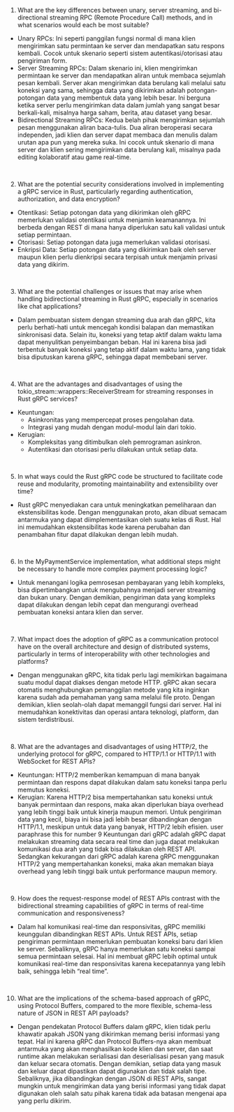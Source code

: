 1. What are the key differences between unary, server streaming, and bi-directional streaming RPC (Remote Procedure Call) methods, and in what scenarios would each be most suitable?

- Unary RPCs: Ini seperti panggilan fungsi normal di mana klien mengirimkan satu permintaan ke server dan mendapatkan satu respons kembali. Cocok untuk skenario seperti sistem autentikasi/otorisasi atau pengiriman form.
- Server Streaming RPCs: Dalam skenario ini, klien mengirimkan permintaan ke server dan mendapatkan aliran untuk membaca sejumlah pesan kembali. Server akan mengirimkan data berulang kali melalui satu koneksi yang sama, sehingga data yang dikirimkan adalah potongan-potongan data yang membentuk data yang lebih besar. Ini berguna ketika server perlu mengirimkan data dalam jumlah yang sangat besar berkali-kali, misalnya harga saham, berita, atau dataset yang besar.
- Bidirectional Streaming RPCs: Kedua belah pihak mengirimkan sejumlah pesan menggunakan aliran baca-tulis. Dua aliran beroperasi secara independen, jadi klien dan server dapat membaca dan menulis dalam urutan apa pun yang mereka suka. Ini cocok untuk skenario di mana server dan klien sering mengirimkan data berulang kali, misalnya pada editing kolaboratif atau game real-time.

<br>

2. What are the potential security considerations involved in implementing a gRPC service in Rust, particularly regarding authentication, authorization, and data encryption?

- Otentikasi: Setiap potongan data yang dikirimkan oleh gRPC memerlukan validasi otentikasi untuk menjamin keamanannya. Ini berbeda dengan REST di mana hanya diperlukan satu kali validasi untuk setiap permintaan.
- Otorisasi: Setiap potongan data juga memerlukan validasi otorisasi.
- Enkripsi Data: Setiap potongan data yang dikirimkan baik oleh server maupun klien perlu dienkripsi secara terpisah untuk menjamin privasi data yang dikirim.

<br>

3. What are the potential challenges or issues that may arise when handling bidirectional streaming in Rust gRPC, especially in scenarios like chat applications?

- Dalam pembuatan sistem dengan streaming dua arah dan gRPC, kita perlu berhati-hati untuk mencegah kondisi balapan dan memastikan sinkronisasi data. Selain itu, koneksi yang tetap aktif dalam waktu lama dapat menyulitkan penyeimbangan beban. Hal ini karena bisa jadi terbentuk banyak koneksi yang tetap aktif dalam waktu lama, yang tidak bisa diputuskan karena gRPC, sehingga dapat membebani server.

<br>

4. What are the advantages and disadvantages of using the tokio_stream::wrappers::ReceiverStream for streaming responses in Rust gRPC services?

- Keuntungan:
    - Asinkronitas yang mempercepat proses pengolahan data.
    - Integrasi yang mudah dengan modul-modul lain dari tokio.
- Kerugian:
    - Kompleksitas yang ditimbulkan oleh pemrograman asinkron.
    - Autentikasi dan otorisasi perlu dilakukan untuk setiap data.

<br>

5. In what ways could the Rust gRPC code be structured to facilitate code reuse and modularity, promoting maintainability and extensibility over time?

-  Rust gRPC menyediakan cara untuk meningkatkan pemeliharaan dan ekstensibilitas kode. Dengan menggunakan proto, akan dibuat semacam antarmuka yang dapat diimplementasikan oleh suatu kelas di Rust. Hal ini memudahkan ekstensibilitas kode karena perubahan dan penambahan fitur dapat dilakukan dengan lebih mudah.

<br>


6. In the MyPaymentService implementation, what additional steps might be necessary to handle more complex payment processing logic?

- Untuk menangani logika pemrosesan pembayaran yang lebih kompleks, bisa dipertimbangkan untuk mengubahnya menjadi server streaming dan bukan unary. Dengan demikian, pengiriman data yang kompleks dapat dilakukan dengan lebih cepat dan mengurangi overhead pembuatan koneksi antara klien dan server.

<br>

7. What impact does the adoption of gRPC as a communication protocol have on the overall architecture and design of distributed systems, particularly in terms of interoperability with other technologies and platforms?

- Dengan menggunakan gRPC, kita tidak perlu lagi memikirkan bagaimana suatu modul dapat diakses dengan metode HTTP. gRPC akan secara otomatis menghubungkan pemanggilan metode yang kita inginkan karena sudah ada pemahaman yang sama melalui file proto. Dengan demikian, klien seolah-olah dapat memanggil fungsi dari server. Hal ini memudahkan konektivitas dan operasi antara teknologi, platform, dan sistem terdistribusi.

<br>

8. What are the advantages and disadvantages of using HTTP/2, the underlying protocol for gRPC, compared to HTTP/1.1 or HTTP/1.1 with WebSocket for REST APIs?

- Keuntungan: HTTP/2 memberikan kemampuan di mana banyak permintaan dan respons dapat dilakukan dalam satu koneksi tanpa perlu memutus koneksi.
- Kerugian: Karena HTTP/2 bisa mempertahankan satu koneksi untuk banyak permintaan dan respons, maka akan diperlukan biaya overhead yang lebih tinggi baik untuk kinerja maupun memori. Untuk pengiriman data yang kecil, biaya ini bisa jadi lebih besar dibandingkan dengan HTTP/1.1, meskipun untuk data yang banyak, HTTP/2 lebih efisien. user paraphrase this for number 9 Keuntungan dari gRPC adalah gRPC dapat melakukan streaming data secara real time dan juga dapat melakukan komunikasi dua arah yang tidak bisa dilakukan oleh REST API. Sedangkan kekurangan dari gRPC adalah karena gRPC menggunakan HTTP/2 yang mempertahankan koneksi, maka akan memakan biaya overhead yang lebih tinggi baik untuk performance maupun memory.

<br>

9. How does the request-response model of REST APIs contrast with the bidirectional streaming capabilities of gRPC in terms of real-time communication and responsiveness?

- Dalam hal komunikasi real-time dan responsivitas, gRPC memiliki keunggulan dibandingkan REST APIs. Untuk REST APIs, setiap pengiriman permintaan memerlukan pembuatan koneksi baru dari klien ke server. Sebaliknya, gRPC hanya memerlukan satu koneksi sampai semua permintaan selesai. Hal ini membuat gRPC lebih optimal untuk komunikasi real-time dan responsivitas karena kecepatannya yang lebih baik, sehingga lebih “real time”.

<br>

10. What are the implications of the schema-based approach of gRPC, using Protocol Buffers, compared to the more flexible, schema-less nature of JSON in REST API payloads?

- Dengan pendekatan Protocol Buffers dalam gRPC, klien tidak perlu khawatir apakah JSON yang dikirimkan memang berisi informasi yang tepat. Hal ini karena gRPC dan Protocol Buffers-nya akan membuat antarmuka yang akan menghasilkan kode klien dan server, dan saat runtime akan melakukan serialisasi dan deserialisasi pesan yang masuk dan keluar secara otomatis. Dengan demikian, setiap data yang masuk dan keluar dapat dipastikan dapat digunakan dan tidak salah tipe. Sebaliknya, jika dibandingkan dengan JSON di REST APIs, sangat mungkin untuk mengirimkan data yang berisi informasi yang tidak dapat digunakan oleh salah satu pihak karena tidak ada batasan mengenai apa yang perlu dikirim.
